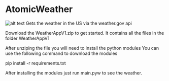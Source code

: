 # AtomicWeather
![alt text](https://github.com/NMedvesky/AtomicWeather/blob/[branch]/Atomictoad.png?raw=true)
Gets the weather in the US via the weather.gov api

Download the WeatherAppV1.zip to get started.
It contains all the files in the folder WeatherAppV1

After unziping the file you will need to install the python modules
You can use the following command to download the modules

pip install -r requirements.txt

After installing the modules just run main.pyw to see the weather.
